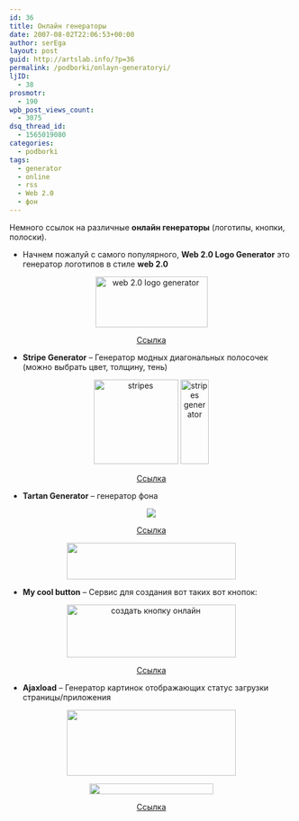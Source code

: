 ```yaml
---
id: 36
title: Онлайн генераторы
date: 2007-08-02T22:06:53+00:00
author: serEga
layout: post
guid: http://artslab.info/?p=36
permalink: /podborki/onlayn-generatoryi/
ljID:
  - 38
prosmotr:
  - 190
wpb_post_views_count:
  - 3075
dsq_thread_id:
  - 1565019080
categories:
  - podborki
tags:
  - generator
  - online
  - rss
  - Web 2.0
  - фон
---
```

Немного ссылок на различные **онлайн генераторы** (логотипы, кнопки, полоски).

  * Начнем пожалуй с самого популярного, **Web 2.0 Logo Generator** это генератор логотипов в стиле **web 2.0**

<p style="text-align: center">
  <img src="http://www.h-master.net/web2.0/image/(reflect)ArtslabBETA.png" title="web 2.0 logo generator" alt="web 2.0 logo generator" height="90" width="199" />
</p>

<p align="center">
  <a href="http://www.h-master.net/web2.0/index.php" title="web 2.0 logo generator" target="_blank">Ссылка</a>
</p>

  * **Stripe Generator** &#8211; Генератор модных диагональных полосочек (можно выбрать цвет, толщину, тень)

<p align="center">
  <img src="http://img172.imageshack.us/img172/554/stripe2ba5a30401b926281pj1.png" title="stripes" alt="stripes" border="0" height="150" width="150" /> <img src="http://img172.imageshack.us/img172/841/stripe67ecbd2008fa92c5bnc5.png" title="stripes generator" alt="stripes generator" border="0" height="150" width="50" />
</p>

<p align="center">
  <a href="http://www.stripegenerator.com" target="_blank">Ссылка</a>
</p>

  * **<span class="unread">Tartan Generator</span>** &#8211; генератор фона

<p style="text-align: center">
  <img src="http://lh5.google.com/roxzen/RpcoJuVXSXI/AAAAAAAACMU/NgWYRn6_UBU/s288/tartan.jpg" class="fdpostimg" />
</p>

<p align="center">
  <a href="http://www.tartanmaker.com/" title="tartab maker" target="_blank">Ссылка</a>
</p>

<center>
  <a href="{{site.img_cdn}}/web20_name_generator1.jpg"><img src="{{site.img_cdn}}/web20_name_generator1-300x65.jpg" alt="" title="web20_name_generator" width="300" height="65" class="alignnone size-medium wp-image-928" srcset="{{site.img_cdn}}/web20_name_generator1-300x65.jpg 300w, {{site.img_cdn}}/web20_name_generator1.jpg 378w" sizes="(max-width: 300px) 100vw, 300px" /></a>
</center>

  * **My cool button** &#8211; Сервис для создания вот таких вот кнопок:

<center>
  <a href="{{site.img_cdn}}/buttons.jpg"><img src="{{site.img_cdn}}/buttons-300x94.jpg" alt="создать кнопку онлайн" title="buttons" width="300" height="94" class="alignnone size-medium wp-image-937" srcset="{{site.img_cdn}}/buttons-300x94.jpg 300w, {{site.img_cdn}}/buttons.jpg 509w" sizes="(max-width: 300px) 100vw, 300px" /></a>
</center>

<p align="center">
  <a href="http://www.mycoolbutton.com/" title="button generator" target="_blank">Ссылка</a>
</p>

  * **Ajaxload** &#8211; Генератор картинок отображающих статус загрузки страницы/приложения

<center>
  <a href="{{site.img_cdn}}/ajaxload.jpg"><img src="{{site.img_cdn}}/ajaxload-300x117.jpg" alt="" title="ajaxload" width="300" height="117" class="alignnone size-medium wp-image-930" srcset="{{site.img_cdn}}/ajaxload-300x117.jpg 300w, {{site.img_cdn}}/ajaxload.jpg 421w" sizes="(max-width: 300px) 100vw, 300px" /></a>
</center>

<p align="center">
  <img src="{{site.img_cdn}}/8-0.gif" alt="" title="8-0" width="220" height="19" class="size-full wp-image-931" />
</p>

<p align="center">
  <a href="http://www.ajaxload.info/" title="Ajaxload" target="_blank">Ссылка</a>
</p>